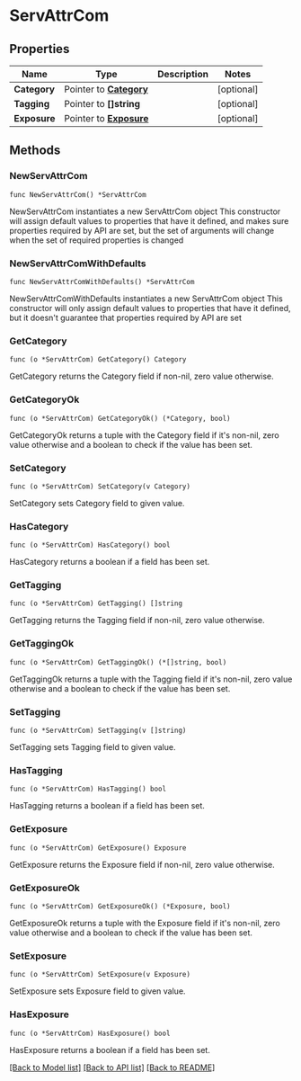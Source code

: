 # ServAttrCom

## Properties

Name | Type | Description | Notes
------------ | ------------- | ------------- | -------------
**Category** | Pointer to [**Category**](Category.md) |  | [optional] 
**Tagging** | Pointer to **[]string** |  | [optional] 
**Exposure** | Pointer to [**Exposure**](Exposure.md) |  | [optional] 

## Methods

### NewServAttrCom

`func NewServAttrCom() *ServAttrCom`

NewServAttrCom instantiates a new ServAttrCom object
This constructor will assign default values to properties that have it defined,
and makes sure properties required by API are set, but the set of arguments
will change when the set of required properties is changed

### NewServAttrComWithDefaults

`func NewServAttrComWithDefaults() *ServAttrCom`

NewServAttrComWithDefaults instantiates a new ServAttrCom object
This constructor will only assign default values to properties that have it defined,
but it doesn't guarantee that properties required by API are set

### GetCategory

`func (o *ServAttrCom) GetCategory() Category`

GetCategory returns the Category field if non-nil, zero value otherwise.

### GetCategoryOk

`func (o *ServAttrCom) GetCategoryOk() (*Category, bool)`

GetCategoryOk returns a tuple with the Category field if it's non-nil, zero value otherwise
and a boolean to check if the value has been set.

### SetCategory

`func (o *ServAttrCom) SetCategory(v Category)`

SetCategory sets Category field to given value.

### HasCategory

`func (o *ServAttrCom) HasCategory() bool`

HasCategory returns a boolean if a field has been set.

### GetTagging

`func (o *ServAttrCom) GetTagging() []string`

GetTagging returns the Tagging field if non-nil, zero value otherwise.

### GetTaggingOk

`func (o *ServAttrCom) GetTaggingOk() (*[]string, bool)`

GetTaggingOk returns a tuple with the Tagging field if it's non-nil, zero value otherwise
and a boolean to check if the value has been set.

### SetTagging

`func (o *ServAttrCom) SetTagging(v []string)`

SetTagging sets Tagging field to given value.

### HasTagging

`func (o *ServAttrCom) HasTagging() bool`

HasTagging returns a boolean if a field has been set.

### GetExposure

`func (o *ServAttrCom) GetExposure() Exposure`

GetExposure returns the Exposure field if non-nil, zero value otherwise.

### GetExposureOk

`func (o *ServAttrCom) GetExposureOk() (*Exposure, bool)`

GetExposureOk returns a tuple with the Exposure field if it's non-nil, zero value otherwise
and a boolean to check if the value has been set.

### SetExposure

`func (o *ServAttrCom) SetExposure(v Exposure)`

SetExposure sets Exposure field to given value.

### HasExposure

`func (o *ServAttrCom) HasExposure() bool`

HasExposure returns a boolean if a field has been set.


[[Back to Model list]](../README.md#documentation-for-models) [[Back to API list]](../README.md#documentation-for-api-endpoints) [[Back to README]](../README.md)


